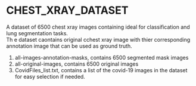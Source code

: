 # CHEST_XRAY_DATASET
A dataset of 6500 chest xray images containing ideal for classification and lung segmentation tasks. 
</br>
Th e dataset caontains original cchest xray image with thier corresponding annotation image that can be used as ground truth. 
1. all-images-annotation-masks, contains 6500 segmented mask images
2. all-original-images, contains 6500 original images 
3. CovidFiles_list.txt, contains a list of the covid-19 images in the dataset for easy selection if needed. 
